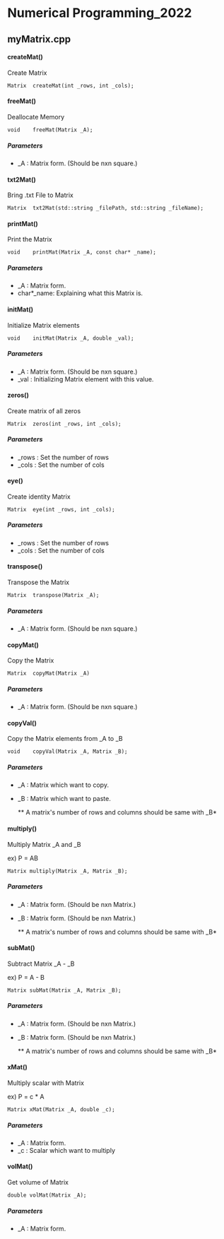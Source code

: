 # Numerical Programming_2022



## myMatrix.cpp



#### createMat()

Create Matrix

```
Matrix	createMat(int _rows, int _cols);
```

#### freeMat()

Deallocate Memory

```
void	freeMat(Matrix _A);
```

##### Parameters

+ _A : Matrix form. (Should be nxn square.)

#### txt2Mat()

Bring .txt File to Matrix

```
Matrix	txt2Mat(std::string _filePath, std::string _fileName);
```

#### printMat()

Print the Matrix

```
void	printMat(Matrix _A, const char* _name);
```

##### Parameters

+ _A : Matrix form.
+ char*_name: Explaining what this Matrix is.

#### initMat()

Initialize Matrix elements

```
void	initMat(Matrix _A, double _val);
```

##### Parameters

+ _A : Matrix form. (Should be nxn square.)
+ _val : Initializing Matrix element with this value.

#### zeros()

Create matrix of all zeros

```
Matrix	zeros(int _rows, int _cols);
```

##### Parameters

+ _rows : Set the number of rows
+ _cols : Set the number of cols

#### eye()

Create identity Matrix

```
Matrix	eye(int _rows, int _cols);
```

##### Parameters

+ _rows : Set the number of rows
+ _cols : Set the number of cols

#### transpose()

Transpose the Matrix

```
Matrix	transpose(Matrix _A);
```

##### Parameters

+ _A : Matrix form. (Should be nxn square.)

#### copyMat()

Copy the Matrix

```
Matrix	copyMat(Matrix _A)
```

##### Parameters

+ _A : Matrix form. (Should be nxn square.)

#### copyVal()

Copy the Matrix elements from _A to _B

```
void	copyVal(Matrix _A, Matrix _B);
```

##### Parameters

+ _A : Matrix which want to copy.  

+ _B : Matrix which want to paste.

   ** A  matrix's number of rows and columns should be same with _B*

#### multiply()

Multiply Matrix _A and _B  

ex) P = AB 

```
Matrix multiply(Matrix _A, Matrix _B);
```

##### Parameters

+ _A : Matrix form. (Should be nxn Matrix.)

+ _B : Matrix form. (Should be nxn Matrix.)

   ** A  matrix's number of rows and columns should be same with _B*

#### subMat()

Subtract Matrix _A - _B

ex) P = A - B

```
Matrix subMat(Matrix _A, Matrix _B);
```

##### Parameters

+ _A : Matrix form. (Should be nxn Matrix.)

+ _B : Matrix form. (Should be nxn Matrix.)

   ** A  matrix's number of rows and columns should be same with _B*

#### xMat()

Multiply scalar with Matrix

ex) P = c * A

```
Matrix xMat(Matrix _A, double _c);
```

##### Parameters

+ _A : Matrix form.
+ _c : Scalar which want to multiply

#### volMat()

Get volume of Matrix

```
double volMat(Matrix _A);
```

##### Parameters

+ _A : Matrix form.
